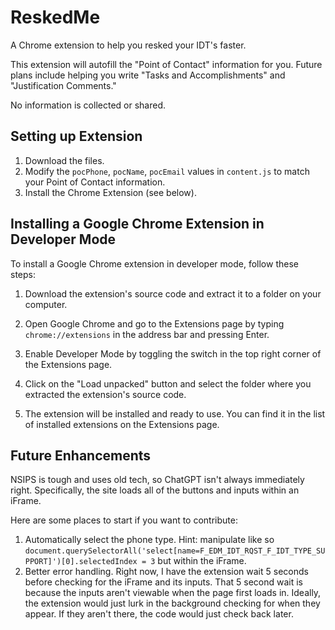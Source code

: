 # ReskedMe
A Chrome extension to help you resked your IDT's faster. 

This extension will autofill the "Point of Contact" information for you. Future plans include helping you write "Tasks and Accomplishments" and "Justification Comments."

No information is collected or shared.

## Setting up Extension
1. Download the files.
2. Modify the `pocPhone`, `pocName`, `pocEmail` values in `content.js` to match your Point of Contact information.
3. Install the Chrome Extension (see below).

## Installing a Google Chrome Extension in Developer Mode

To install a Google Chrome extension in developer mode, follow these steps:

1. Download the extension's source code and extract it to a folder on your computer.

2. Open Google Chrome and go to the Extensions page by typing `chrome://extensions` in the address bar and pressing Enter.

3. Enable Developer Mode by toggling the switch in the top right corner of the Extensions page.

4. Click on the "Load unpacked" button and select the folder where you extracted the extension's source code.

5. The extension will be installed and ready to use. You can find it in the list of installed extensions on the Extensions page.

## Future Enhancements
NSIPS is tough and uses old tech, so ChatGPT isn't always immediately right. Specifically, the site loads all of the buttons and inputs within an iFrame. 

Here are some places to start if you want to contribute:
1. Automatically select the phone type. Hint: manipulate like so `document.querySelectorAll('select[name=F_EDM_IDT_RQST_F_IDT_TYPE_SUPPORT]')[0].selectedIndex = 3` but within the iFrame.
2. Better error handling. Right now, I have the extension wait 5 seconds before checking for the iFrame and its inputs. That 5 second wait is because the inputs aren't viewable when the page first loads in. Ideally, the extension would just lurk in the background checking for when they appear. If they aren't there, the code would just check back later.

